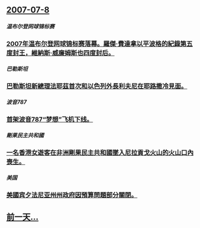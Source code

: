 ## [2007-07-8](/zh/news/2007/07/8/index.md)

##### 温布尔登网球锦标赛
### [2007年温布尔登网球锦标赛落幕。羅傑·費達拿以平波格的紀錄第五度封王，維納斯·威廉姆斯也四度封后。](/zh/news/2007/07/8/2007年温布尔登网球锦标赛落幕-羅傑-費達拿以平波格的紀錄第五度封王-維納斯-威廉姆斯也四度封后.md)
##### 巴勒斯坦
### [巴勒斯坦新總理法耶茲首次和以色列外長利夫尼在耶路撒冷見面。](/zh/news/2007/07/8/巴勒斯坦新總理法耶茲首次和以色列外長利夫尼在耶路撒冷見面.md)
##### 波音787
### [首架波音787“梦想”飞机下线。](/zh/news/2007/07/8/首架波音787-梦想-飞机下线.md)
##### 剛果民主共和國
### [一名香港女遊客在非洲剛果民主共和國墜入尼拉貢戈火山的火山口內喪生。](/zh/news/2007/07/8/一名香港女遊客在非洲剛果民主共和國墜入尼拉貢戈火山的火山口內喪生.md)
##### 美国
### [美國宾夕法尼亚州州政府因預算問題部分關閉。](/zh/news/2007/07/8/美國宾夕法尼亚州州政府因預算問題部分關閉.md)
## [前一天...](/zh/news/2007/07/7/index.md)

